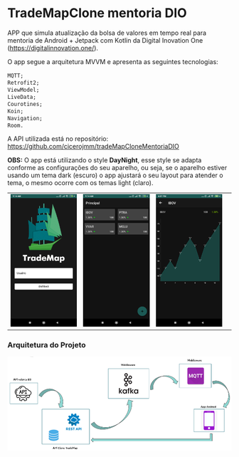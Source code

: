 # TradeMapClone mentoria DIO

APP que simula atualização da bolsa de valores em tempo real para mentoria de Android + Jetpack com Kotlin da Digital Inovation One (https://digitalinnovation.one/).

O app segue a arquitetura MVVM e apresenta as seguintes tecnologias:

    MQTT;
    Retrofit2;
    ViewModel;
    LiveData;
    Courotines;
    Koin;
    Navigation;
    Room.

A API utilizada está no repositório: https://github.com/cicerojmm/tradeMapCloneMentoriaDIO

**OBS:** O app está utilizando o style **DayNight**, esse style se adapta conforme as configurações do seu aparelho, ou seja, se o aparelho estiver usando um tema dark (escuro) o app ajustará o seu layout para atender o tema, o mesmo ocorre com os temas light (claro).

| | | | |
|:-------------------------:|:-------------------------:|:-------------------------:|:-------------------------:|
|<img width="1604" alt="login" src="https://github.com/joaooab/tradeMapCloneDIO-Android/blob/master/trademaplogin.jpg"> | <img width="1604" alt="lista" src="https://github.com/joaooab/tradeMapCloneDIO-Android/blob/master/trademaplista.jpg">|<img width="1604" alt="detalhes" src="https://github.com/joaooab/tradeMapCloneDIO-Android/blob/master/trademapdetalhes.jpg"> |

### Arquitetura do Projeto
![alt text](https://github.com/cicerojmm/tradeMapCloneMentoriaDIO/blob/main/images/arquitetura-projeto.png)

